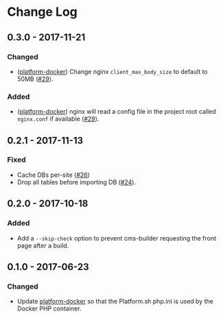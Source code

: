# Change Log

## 0.3.0 - 2017-11-21
### Changed
- ([platform-docker]) Change nginx `client_max_body_size` to default to 50MB ([#29]).
### Added
- ([platform-docker]) nginx will read a config file in the project root called `nginx.conf` if available ([#29]).

## 0.2.1 - 2017-11-13
### Fixed
- Cache DBs per-site ([#26])
- Drop all tables before importing DB ([#24]).

## 0.2.0 - 2017-10-18
### Added
- Add a `--skip-check` option to prevent cms-builder requesting the front page after a build.

## 0.1.0 - 2017-06-23
### Changed
- Update [platform-docker] so that the Platform.sh php.ini is used by the Docker PHP container.

[#24]: https://github.com/tes/cms-builder/issues/24
[#26]: https://github.com/tes/cms-builder/issues/26
[#29]: https://github.com/tes/cms-builder/issues/29
[platform-docker]: https://github.com/tes/platform-docker
